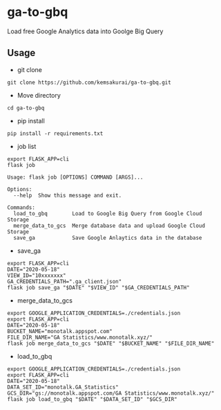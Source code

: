# ga-to-gbq
Load free Google Analytics data into Goolge Big Query

## Usage

* git clone     
```console
git clone https://github.com/kemsakurai/ga-to-gbq.git    
```

* Move directory   
```console
cd ga-to-gbq
```

* pip install    
```console
pip install -r requirements.txt    
```

* job list   
```console
export FLASK_APP=cli
flask job 
```

```console
Usage: flask job [OPTIONS] COMMAND [ARGS]...

Options:
  --help  Show this message and exit.

Commands:
  load_to_gbq        Load to Google Big Query from Google Cloud Storage
  merge_data_to_gcs  Merge database data and upload Google Cloud Storage
  save_ga            Save Google Anlaytics data in the database

```

* save_ga    
```console
export FLASK_APP=cli
DATE="2020-05-18"
VIEW_ID="10xxxxxxx"
GA_CREDENTIALS_PATH=".ga_client.json"
flask job save_ga "$DATE" "$VIEW_ID" "$GA_CREDENTIALS_PATH"
```

* merge_data_to_gcs     
```console
export GOOGLE_APPLICATION_CREDENTIALS=./credentials.json
export FLASK_APP=cli
DATE="2020-05-18"
BUCKET_NAME="monotalk.appspot.com"
FILE_DIR_NAME="GA Statistics/www.monotalk.xyz/"
flask job merge_data_to_gcs "$DATE" "$BUCKET_NAME" "$FILE_DIR_NAME"
```

* load_to_gbq
```console
export GOOGLE_APPLICATION_CREDENTIALS=./credentials.json
export FLASK_APP=cli
DATE="2020-05-18"
DATA_SET_ID="monotalk.GA_Statistics"
GCS_DIR="gs://monotalk.appspot.com/GA Statistics/www.monotalk.xyz/"
flask job load_to_gbq "$DATE" "$DATA_SET_ID" "$GCS_DIR"
```

